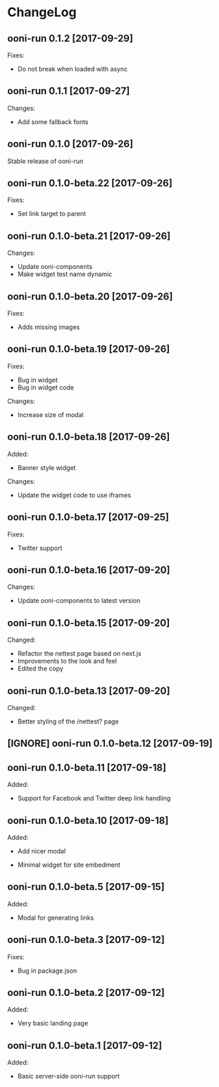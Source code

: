 # ChangeLog

## ooni-run 0.1.2 [2017-09-29]

Fixes:

* Do not break when loaded with async

## ooni-run 0.1.1 [2017-09-27]

Changes:

* Add some fallback fonts

## ooni-run 0.1.0 [2017-09-26]

Stable release of ooni-run

## ooni-run 0.1.0-beta.22 [2017-09-26]

Fixes:
* Set link target to parent

## ooni-run 0.1.0-beta.21 [2017-09-26]

Changes:
* Update ooni-components
* Make widget test name dynamic

## ooni-run 0.1.0-beta.20 [2017-09-26]

Fixes:

* Adds missing images

## ooni-run 0.1.0-beta.19 [2017-09-26]

Fixes:

* Bug in widget
* Bug in widget code

Changes:
* Increase size of modal

## ooni-run 0.1.0-beta.18 [2017-09-26]

Added:

* Banner style widget

Changes:

* Update the widget code to use iframes

## ooni-run 0.1.0-beta.17 [2017-09-25]

Fixes:
* Twitter support

## ooni-run 0.1.0-beta.16 [2017-09-20]

Changes:
* Update ooni-components to latest version

## ooni-run 0.1.0-beta.15 [2017-09-20]

Changed:

* Refactor the nettest page based on next.js
* Improvements to the look and feel
* Edited the copy

## ooni-run 0.1.0-beta.13 [2017-09-20]

Changed:

* Better styling of the /nettest? page

## [IGNORE] ooni-run 0.1.0-beta.12 [2017-09-19]

## ooni-run 0.1.0-beta.11 [2017-09-18]

Added:

* Support for Facebook and Twitter deep link handling

## ooni-run 0.1.0-beta.10 [2017-09-18]

Added:

* Add nicer modal

* Minimal widget for site embedment

## ooni-run 0.1.0-beta.5 [2017-09-15]

Added:

* Modal for generating links

## ooni-run 0.1.0-beta.3 [2017-09-12]

Fixes:

* Bug in package.json

## ooni-run 0.1.0-beta.2 [2017-09-12]

Added:

* Very basic landing page

## ooni-run 0.1.0-beta.1 [2017-09-12]

Added:

* Basic server-side ooni-run support
